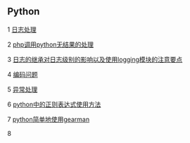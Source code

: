 ## Python

1 [日志处理](https://github.com/luofengmacheng/python/blob/master/logging.md)

2 [php调用python无结果的处理](https://github.com/luofengmacheng/python/blob/master/php_call_python.md)

3 [日志的继承对日志级别的影响以及使用logging模块的注意要点](https://github.com/luofengmacheng/python/blob/master/logging_level.md)

4 [编码问题](https://github.com/luofengmacheng/python/blob/master/encode.md)

5 [异常处理](https://github.com/luofengmacheng/python/blob/master/exception.md)

6 [python中的正则表达式使用方法](https://github.com/luofengmacheng/python/blob/master/regex.md)

7 [python简单地使用gearman](https://github.com/luofengmacheng/python/blob/master/gearman_simple_demo.md)

8 